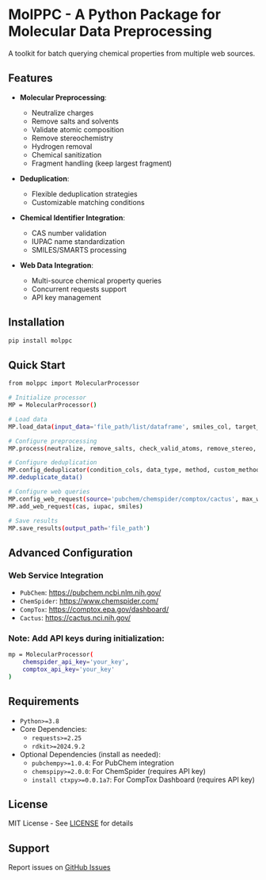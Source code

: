# MolPPC - A Python Package for Molecular Data Preprocessing
A toolkit for batch querying chemical properties from multiple web sources.

## Features
- **Molecular Preprocessing**: 
  - Neutralize charges
  - Remove salts and solvents
  - Validate atomic composition
  - Remove stereochemistry
  - Hydrogen removal
  - Chemical sanitization
  - Fragment handling (keep largest fragment)
  
- **Deduplication**:
  - Flexible deduplication strategies
  - Customizable matching conditions
  
- **Chemical Identifier Integration**:
  - CAS number validation
  - IUPAC name standardization
  - SMILES/SMARTS processing
  
- **Web Data Integration**:
  - Multi-source chemical property queries
  - Concurrent requests support
  - API key management

## Installation
```bash
pip install molppc
```
## Quick Start
```bash
from molppc import MolecularProcessor

# Initialize processor
MP = MolecularProcessor()

# Load data
MP.load_data(input_data='file_path/list/dataframe', smiles_col, target_col, cas_col)

# Configure preprocessing
MP.process(neutralize, remove_salts, check_valid_atoms, remove_stereo, remove_hs, keep_largest_fragment, hac_threshold, sanitize)

# Configure deduplication
MP.config_deduplicator(condition_cols, data_type, method, custom_method)
MP.deduplicate_data()

# Configure web queries
MP.config_web_request(source='pubchem/chemspider/comptox/cactus', max_workers, ...)
MP.add_web_request(cas, iupac, smiles)

# Save results
MP.save_results(output_path='file_path')
```
## Advanced Configuration
### Web Service Integration
- `PubChem`: https://pubchem.ncbi.nlm.nih.gov/
- `ChemSpider`: https://www.chemspider.com/
- `CompTox`: https://comptox.epa.gov/dashboard/
- `Cactus`: https://cactus.nci.nih.gov/
### Note: Add API keys during initialization:
```bash
mp = MolecularProcessor(
    chemspider_api_key='your_key',
    comptox_api_key='your_key'
)
```
## Requirements
- `Python>=3.8`
- Core Dependencies:
  - `requests>=2.25`
  - `rdkit>=2024.9.2`
- Optional Dependencies (install as needed):
  - `pubchempy>=1.0.4`: For PubChem integration
  - `chemspipy>=2.0.0`: For ChemSpider (requires API key)
  - `install ctxpy>=0.0.1a7`: For CompTox Dashboard (requires API key)

## License
MIT License - See [LICENSE](LICENSE) for details

## Support
Report issues on [GitHub Issues](https://github.com/Hya0FAD/MolPPC/issues)
